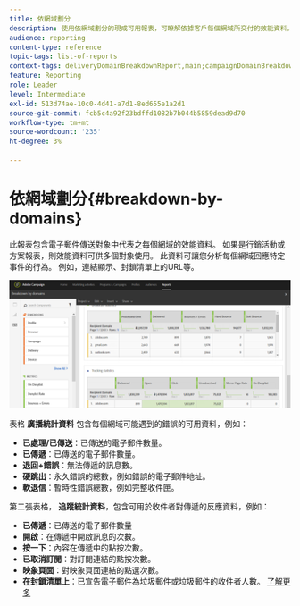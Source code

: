 ```yaml
---
title: 依網域劃分
description: 使用依網域劃分的現成可用報表，可瞭解依據客戶每個網域所交付的效能資料。
audience: reporting
content-type: reference
topic-tags: list-of-reports
context-tags: deliveryDomainBreakdownReport,main;campaignDomainBreakdownReport,main;programDomainBreakdownReport,main
feature: Reporting
role: Leader
level: Intermediate
exl-id: 513d74ae-10c0-4d41-a7d1-8ed655e1a2d1
source-git-commit: fcb5c4a92f23bdffd1082b7b044b5859dead9d70
workflow-type: tm+mt
source-wordcount: '235'
ht-degree: 3%

---
```


# 依網域劃分{#breakdown-by-domains}

此報表包含電子郵件傳送對象中代表之每個網域的效能資料。 如果是行銷活動或方案報表，則效能資料可供多個對象使用。 此資料可讓您分析每個網域回應特定事件的行為。 例如，連結顯示、封鎖清單上的URL等。

![](assets/delivery_reports_6.png)

表格 **廣播統計資料** 包含每個網域可能遇到的錯誤的可用資料，例如：

* **已處理/已傳送**：已傳送的電子郵件數量。
* **已傳遞**：已傳送的電子郵件數量。
* **退回+錯誤**：無法傳遞的訊息數。
* **硬跳出**：永久錯誤的總數，例如錯誤的電子郵件地址。
* **軟退信**：暫時性錯誤總數，例如完整收件匣。

第二張表格， **追蹤統計資料**，包含可用於收件者對傳遞的反應資料，例如：

* **已傳遞**：已傳送的電子郵件數量
* **開啟**：在傳遞中開啟訊息的次數。
* **按一下**：內容在傳遞中的點按次數。
* **已取消訂閱**：對訂閱連結的點按次數。
* **映象頁面**：對映象頁面連結的點選次數。
* **在封鎖清單上**：已宣告電子郵件為垃圾郵件或垃圾郵件的收件者人數。 [了解更多](../../audiences/using/about-opt-in-and-opt-out-in-campaign.md)
